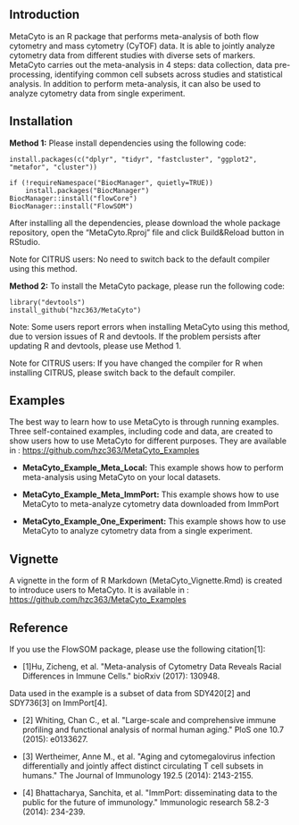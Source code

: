 ## Introduction

MetaCyto is an R package that performs meta-analysis of both flow cytometry and mass cytometry (CyTOF) data. It is able to jointly analyze cytometry data from different studies with diverse sets of markers. MetaCyto carries out the meta-analysis in 4 steps: data collection, data pre-processing, identifying common cell subsets across studies and statistical analysis. In addition to perform meta-analysis, it can also be used to analyze cytometry data from single experiment.  


## Installation

**Method 1:** Please install dependencies using the following code:

```
install.packages(c("dplyr", "tidyr", "fastcluster", "ggplot2", "metafor", "cluster"))

if (!requireNamespace("BiocManager", quietly=TRUE))
    install.packages("BiocManager")
BiocManager::install("flowCore")
BiocManager::install("FlowSOM")
```
After installing all the dependencies, please download the whole package repository, open the “MetaCyto.Rproj” file and click Build&Reload button in RStudio. 

Note for CITRUS users: No need to switch back to the default compiler using this method.

**Method 2:** To install the MetaCyto package, please run the following code:
```
library("devtools")
install_github("hzc363/MetaCyto")
```
Note: Some users report errors when installing MetaCyto using this method, due to version issues of R and devtools. If the problem persists after updating R and devtools, please use Method 1. 

Note for CITRUS users: If you have changed the compiler for R when installing CITRUS, please switch back to the default compiler.


## Examples

The best way to learn how to use MetaCyto is through running examples. Three self-contained examples, including code and data, are created to show users how to use MetaCyto for different purposes. They are available in : https://github.com/hzc363/MetaCyto_Examples


* **MetaCyto_Example_Meta_Local:** This example shows how to perform meta-analysis using MetaCyto on your local datasets. 


* **MetaCyto_Example_Meta_ImmPort:** This example shows how to use MetaCyto to meta-analyze cytometry data downloaded from ImmPort


* **MetaCyto_Example_One_Experiment:** This example shows how to use MetaCyto to analyze cytometry data from a single experiment. 

## Vignette
A vignette in the form of R Markdown (MetaCyto_Vignette.Rmd) is created to introduce users to MetaCyto. It is available in : https://github.com/hzc363/MetaCyto_Examples

## Reference
If you use the FlowSOM package, please use the following citation[1]:

* [1]Hu, Zicheng, et al. "Meta-analysis of Cytometry Data Reveals Racial Differences in Immune Cells." bioRxiv (2017): 130948.


Data used in the example is a subset of data from SDY420[2] and SDY736[3] on ImmPort[4].

* [2] Whiting, Chan C., et al. "Large-scale and comprehensive immune profiling and functional analysis of normal human aging." PloS one 10.7 (2015): e0133627.

* [3] Wertheimer, Anne M., et al. "Aging and cytomegalovirus infection differentially and jointly affect distinct circulating T cell subsets in humans." The Journal of Immunology 192.5 (2014): 2143-2155.

* [4] Bhattacharya, Sanchita, et al. "ImmPort: disseminating data to the public for the future of immunology." Immunologic research 58.2-3 (2014): 234-239.

